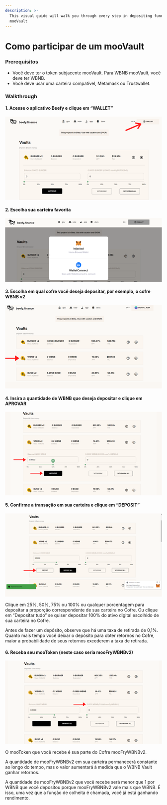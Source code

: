 ```yaml
---
description: >-
  This visual guide will walk you through every step in depositing funds in a
  mooVault
---
```


# Como participar de um mooVault

### Prerequisitos

* Você deve ter o token subjacente mooVault. Para WBNB mooVault, você deve ter WBNB.&#x20;
* Você deve usar uma carteira compatível, Metamask ou Trustwallet.

### Walkthrough

#### 1. Acesse o aplicativo Beefy e clique em “WALLET”

![](../../.gitbook/assets/wallet.png)

#### 2. Escolha sua carteira favorita

![](../../.gitbook/assets/wallet-opt.png)

#### 3. Escolha em qual cofre você deseja depositar, por exemplo, o cofre WBNB v2

![](../../.gitbook/assets/wallet-1-.png)

#### 4. Insira a quantidade de WBNB que deseja depositar e clique em APROVAR

![](../../.gitbook/assets/wallet-2-.png)

#### 5. Confirme a transação em sua carteira e clique em “DEPOSIT”

![](../../.gitbook/assets/wallet-3-.png)

Clique em 25%, 50%, 75% ou 100% ou qualquer porcentagem para depositar a proporção correspondente de sua carteira no Cofre. Ou clique em “Depositar tudo” se quiser depositar 100% do ativo digital escolhido de sua carteira no Cofre.&#x20;

Antes de fazer um depósito, observe que há uma taxa de retirada de 0,1%. Quanto mais tempo você deixar o depósito para obter retornos no Cofre, maior a probabilidade de seus retornos excederem a taxa de retirada.&#x20;

#### 6. Receba seu mooToken (neste caso seria mooFryWBNBv2)

![](../../.gitbook/assets/wallet-4-.png)

O mooToken que você recebe é sua parte do Cofre mooFryWBNBv2.&#x20;

A quantidade de mooFryWBNBv2 em sua carteira permanecerá constante ao longo do tempo, mas o valor aumentará à medida que o WBNB Vault ganhar retornos.&#x20;

A quantidade de mooFryWBNBv2 que você recebe será menor que 1 por WBNB que você depositou porque mooFryWBNBv2 vale mais que WBNB. É isso, uma vez que a função de colheita é chamada, você já está ganhando rendimento.
